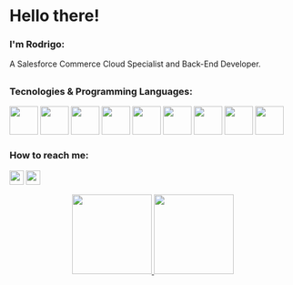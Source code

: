# Hello there!
### I'm Rodrigo: 
<link rel="stylesheet" href="https://cdn.jsdelivr.net/gh/devicons/devicon@v2.15.1/devicon.min.css">
A Salesforce Commerce Cloud Specialist and Back-End Developer.

##

### Tecnologies & Programming Languages:

<img src="https://cdn.jsdelivr.net/gh/devicons/devicon@latest/icons/salesforce/salesforce-original.svg" height=50px width=50px />  <img src="https://cdn.jsdelivr.net/gh/devicons/devicon@latest/icons/html5/html5-original-wordmark.svg" height=50px width=50px />  <img src="https://cdn.jsdelivr.net/gh/devicons/devicon@latest/icons/css3/css3-original-wordmark.svg" height=50px width=50px/>  <img src="https://cdn.jsdelivr.net/gh/devicons/devicon/icons/javascript/javascript-original.svg" height=50px width=50px />  <img src="https://cdn.jsdelivr.net/gh/devicons/devicon/icons/csharp/csharp-original.svg" height=50px width=50px />  <img src="https://cdn.jsdelivr.net/gh/devicons/devicon/icons/xamarin/xamarin-original.svg" height=50px width=50px/>  <img src="https://cdn.jsdelivr.net/gh/devicons/devicon/icons/mysql/mysql-original.svg" height=50px width=50px/>  <img src="https://cdn.jsdelivr.net/gh/devicons/devicon/icons/git/git-original.svg" height=50px width=50px />  <img src="https://cdn.jsdelivr.net/gh/devicons/devicon@latest/icons/jira/jira-original-wordmark.svg" height=50px width=50px/>


### How to reach me:

<a href="mailto:borgognonirodrigo@gmail.com"><img src="https://cdn.jsdelivr.net/gh/devicons/devicon/icons/google/google-original.svg" height=25px width=25px target="_blank"></a> <a href="https://www.linkedin.com/in/rodrigo-borgognoni/" target="_blank"><img src="https://cdn.jsdelivr.net/gh/devicons/devicon/icons/linkedin/linkedin-original.svg" height=25px width=25px target="_blank"></a>

<p align="center">
<a href="https://github.com/RodrigoBorgognoni">
  <img height="140em" src="https://github-readme-stats-eight-theta.vercel.app/api?username=RodrigoBorgognoni&show_icons=true&theme=dark&include_all_commits=true&count_private=true"/>
  <img height="140em" src="https://github-readme-stats-eight-theta.vercel.app/api/top-langs/?username=RodrigoBorgognoni&layout=compact&langs_count=8&theme=dark"/>
</a>
</p>
          
<!--
**RodrigoBorgognoni/RodrigoBorgognoni** is a ✨ _special_ ✨ repository because its `README.md` (this file) appears on your GitHub profile.

Here are some ideas to get you started:

- 🔭 I’m currently working on ...
- 🌱 I’m currently learning ...
- 👯 I’m looking to collaborate on ...
- 🤔 I’m looking for help with ...
- 💬 Ask me about ...
- 📫 How to reach me: ...
- 😄 Pronouns: ...
- ⚡ Fun fact: ...
-->
